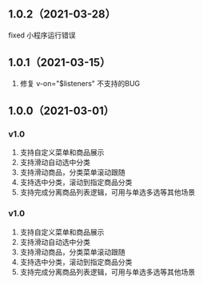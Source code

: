 ## 1.0.2（2021-03-28）
fixed 小程序运行错误
## 1.0.1（2021-03-15）
1. 修复 v-on="$listeners" 不支持的BUG
## 1.0.0（2021-03-01）
### v1.0
1. 支持自定义菜单和商品展示
2. 支持滑动自动选中分类
3. 支持滑动商品，分类菜单滚动跟随
4. 支持选中分类，滚动到指定商品分类
5. 支持完成分离商品列表逻辑，可用与单选多选等其他场景
### v1.0
1. 支持自定义菜单和商品展示
2. 支持滑动自动选中分类
3. 支持滑动商品，分类菜单滚动跟随
4. 支持选中分类，滚动到指定商品分类
5. 支持完成分离商品列表逻辑，可用与单选多选等其他场景